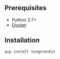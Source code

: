 ## Prerequisites

- Python 3.7+
- [Docker](https://docs.docker.com/engine/install/)

## Installation
```shell
pip install tungstenkit
```
